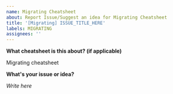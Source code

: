 ```yaml
---
name: Migrating Cheatsheet
about: Report Issue/Suggest an idea for Migrating Cheatsheet
title: '[Migrating] ISSUE_TITLE_HERE'
labels: MIGRATING
assignees: ''
---
```


**What cheatsheet is this about? (if applicable)**

Migrating cheatsheet

**What's your issue or idea?**

_Write here_
